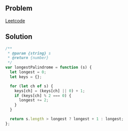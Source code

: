 ## Problem

[Leetcode](https://leetcode.com/problems/longest-palindrome/description/)

## Solution

```javascript
/**
 * @param {string} s
 * @return {number}
 */
var longestPalindrome = function (s) {
  let longest = 0;
  let keys = {};

  for (let ch of s) {
    keys[ch] = (keys[ch] || 0) + 1;
    if (keys[ch] % 2 === 0) {
      longest += 2;
    }
  }

  return s.length > longest ? longest + 1 : longest;
};
```
